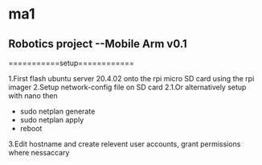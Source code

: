 # ma1
## Robotics project --Mobile Arm v0.1

===========setup============

1.First flash ubuntu server 20.4.02 onto the rpi micro SD card using the rpi imager
2.Setup network-config file on SD card
2.1.Or alternatively setup with nano then

- sudo netplan generate
- sudo netplan apply
- reboot
  
3.Edit hostname and create relevent user accounts, grant permissions where nessaccary
